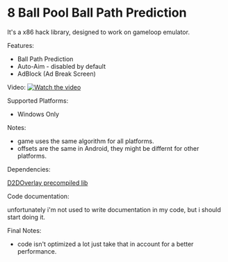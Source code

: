 # 8 Ball Pool Ball Path Prediction
It's a x86 hack library, designed to work on gameloop emulator.

Features:
- Ball Path Prediction
- Auto-Aim - disabled by default
- AdBlock (Ad Break Screen)

Video: [![Watch the video](https://img.youtube.com/vi/7-cKs1hOfdE/maxresdefault.jpg)](https://youtu.be/7-cKs1hOfdE)

Supported Platforms:

- Windows Only

Notes:
- game uses the same algorithm for all platforms.
- offsets are the same in Android, they might be differnt for other platforms.

Dependencies:

[D2DOverlay precompiled lib](https://github.com/coltonon/D2DOverlay)

Code documentation:

unfortunately i'm not used to write documentation in my code, but i should start doing it.   

Final Notes:

- code isn't optimized a lot just take that in account for a better performance.
